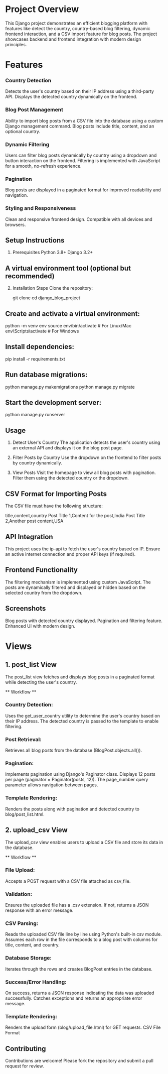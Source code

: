 # Project Overview
This Django project demonstrates an efficient blogging platform with features like detect the country, country-based blog filtering, dynamic frontend interaction, and a CSV import feature for blog posts. The project showcases backend and frontend integration with modern design principles.

# Features

### Country Detection
Detects the user's country based on their IP address using a third-party API.
Displays the detected country dynamically on the frontend.

### Blog Post Management
Ability to import blog posts from a CSV file into the database using a custom Django management command.
Blog posts include title, content, and an optional country.

### Dynamic Filtering
Users can filter blog posts dynamically by country using a dropdown and button interaction on the frontend.
Filtering is implemented with JavaScript for a smooth, no-refresh experience.

### Pagination
Blog posts are displayed in a paginated format for improved readability and navigation.

### Styling and Responsiveness
Clean and responsive frontend design.
Compatible with all devices and browsers.

## Setup Instructions
1. Prerequisites
Python 3.8+
Django 3.2+

## A virtual environment tool (optional but recommended)
2. Installation Steps
Clone the repository:

   git clone <repository-link>
   cd django_blog_project

## Create and activate a virtual environment:
   python -m venv env
   source env/bin/activate   # For Linux/Mac
   env\Scripts\activate      # For Windows

## Install dependencies:
   pip install -r requirements.txt
   
## Run database migrations:
   python manage.py makemigrations
   python manage.py migrate

## Start the development server:
   python manage.py runserver

## Usage
1. Detect User's Country
The application detects the user's country using an external API and displays it on the blog post page.

2. Filter Posts by Country
Use the dropdown on the frontend to filter posts by country dynamically.

3. View Posts
Visit the homepage to view all blog posts with pagination. Filter them using the detected country or the dropdown.

## CSV Format for Importing Posts
The CSV file must have the following structure:

title,content,country
Post Title 1,Content for the post,India
Post Title 2,Another post content,USA

## API Integration
This project uses the ip-api to fetch the user's country based on IP. Ensure an active internet connection and proper API keys (if required).

## Frontend Functionality
The filtering mechanism is implemented using custom JavaScript. The posts are dynamically filtered and displayed or hidden based on the selected country from the dropdown.

## Screenshots
Blog posts with detected country displayed.
Pagination and filtering feature.
Enhanced UI with modern design.

# Views

## 1. post_list View
The post_list view fetches and displays blog posts in a paginated format while detecting the user's country.

** Workflow **
### Country Detection:

Uses the get_user_country utility to determine the user's country based on their IP address.
The detected country is passed to the template to enable filtering.

### Post Retrieval:
Retrieves all blog posts from the database (BlogPost.objects.all()).

### Pagination:
Implements pagination using Django's Paginator class.
Displays 12 posts per page (paginator = Paginator(posts, 12)).
The page_number query parameter allows navigation between pages.

### Template Rendering:
Renders the posts along with pagination and detected country to blog/post_list.html.

## 2. upload_csv View
The upload_csv view enables users to upload a CSV file and store its data in the database.

** Workflow **

### File Upload:
Accepts a POST request with a CSV file attached as csv_file.

### Validation:
Ensures the uploaded file has a .csv extension.
If not, returns a JSON response with an error message.

### CSV Parsing:
Reads the uploaded CSV file line by line using Python's built-in csv module.
Assumes each row in the file corresponds to a blog post with columns for title, content, and country.

### Database Storage:
Iterates through the rows and creates BlogPost entries in the database.

### Success/Error Handling:
On success, returns a JSON response indicating the data was uploaded successfully.
Catches exceptions and returns an appropriate error message.

### Template Rendering:
Renders the upload form (blog/upload_file.html) for GET requests.
CSV File Format

## Contributing
Contributions are welcome! Please fork the repository and submit a pull request for review.